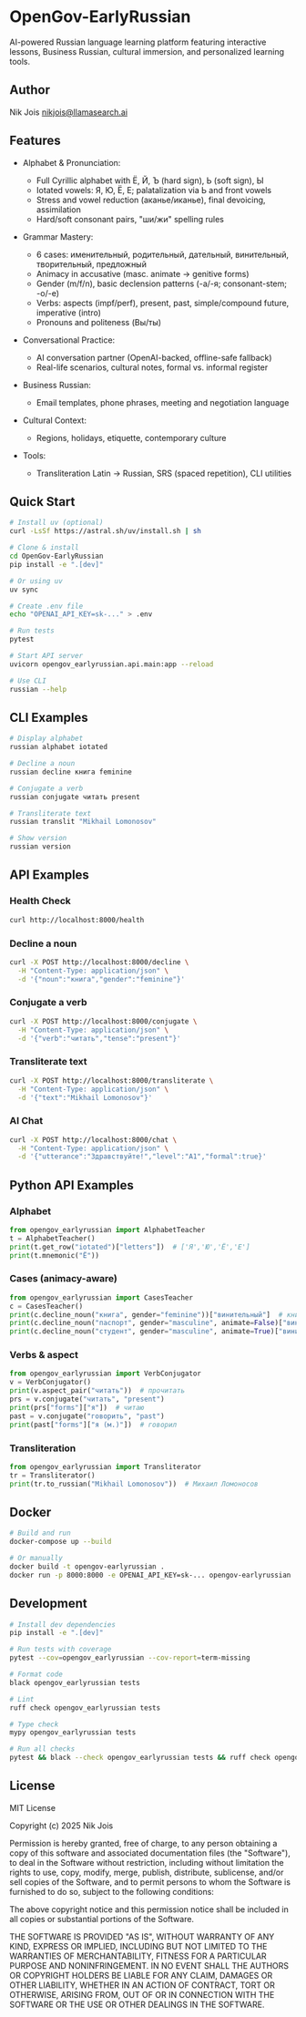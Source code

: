 # OpenGov-EarlyRussian

AI-powered Russian language learning platform featuring interactive lessons, Business Russian, cultural immersion, and personalized learning tools.

## Author

Nik Jois <nikjois@llamasearch.ai>

## Features

- Alphabet & Pronunciation:
  - Full Cyrillic alphabet with Ё, Й, Ъ (hard sign), Ь (soft sign), Ы
  - Iotated vowels: Я, Ю, Ё, Е; palatalization via Ь and front vowels
  - Stress and vowel reduction (аканье/иканье), final devoicing, assimilation
  - Hard/soft consonant pairs, "ши/жи" spelling rules

- Grammar Mastery:
  - 6 cases: именительный, родительный, дательный, винительный, творительный, предложный
  - Animacy in accusative (masc. animate → genitive forms)
  - Gender (m/f/n), basic declension patterns (-а/-я; consonant-stem; -о/-е)
  - Verbs: aspects (impf/perf), present, past, simple/compound future, imperative (intro)
  - Pronouns and politeness (Вы/ты)

- Conversational Practice:
  - AI conversation partner (OpenAI-backed, offline-safe fallback)
  - Real-life scenarios, cultural notes, formal vs. informal register

- Business Russian:
  - Email templates, phone phrases, meeting and negotiation language

- Cultural Context:
  - Regions, holidays, etiquette, contemporary culture

- Tools:
  - Transliteration Latin → Russian, SRS (spaced repetition), CLI utilities

## Quick Start

```bash
# Install uv (optional)
curl -LsSf https://astral.sh/uv/install.sh | sh

# Clone & install
cd OpenGov-EarlyRussian
pip install -e ".[dev]"

# Or using uv
uv sync

# Create .env file
echo "OPENAI_API_KEY=sk-..." > .env

# Run tests
pytest

# Start API server
uvicorn opengov_earlyrussian.api.main:app --reload

# Use CLI
russian --help
```

## CLI Examples

```bash
# Display alphabet
russian alphabet iotated

# Decline a noun
russian decline книга feminine

# Conjugate a verb
russian conjugate читать present

# Transliterate text
russian translit "Mikhail Lomonosov"

# Show version
russian version
```

## API Examples

### Health Check
```bash
curl http://localhost:8000/health
```

### Decline a noun
```bash
curl -X POST http://localhost:8000/decline \
  -H "Content-Type: application/json" \
  -d '{"noun":"книга","gender":"feminine"}'
```

### Conjugate a verb
```bash
curl -X POST http://localhost:8000/conjugate \
  -H "Content-Type: application/json" \
  -d '{"verb":"читать","tense":"present"}'
```

### Transliterate text
```bash
curl -X POST http://localhost:8000/transliterate \
  -H "Content-Type: application/json" \
  -d '{"text":"Mikhail Lomonosov"}'
```

### AI Chat
```bash
curl -X POST http://localhost:8000/chat \
  -H "Content-Type: application/json" \
  -d '{"utterance":"Здравствуйте!","level":"A1","formal":true}'
```

## Python API Examples

### Alphabet
```python
from opengov_earlyrussian import AlphabetTeacher
t = AlphabetTeacher()
print(t.get_row("iotated")["letters"])  # ['Я','Ю','Ё','Е']
print(t.mnemonic("Ё"))
```

### Cases (animacy-aware)
```python
from opengov_earlyrussian import CasesTeacher
c = CasesTeacher()
print(c.decline_noun("книга", gender="feminine"))["винительный"]  # книгу
print(c.decline_noun("паспорт", gender="masculine", animate=False)["винительный"])  # паспорт
print(c.decline_noun("студент", gender="masculine", animate=True)["винительный"])   # студента
```

### Verbs & aspect
```python
from opengov_earlyrussian import VerbConjugator
v = VerbConjugator()
print(v.aspect_pair("читать"))  # прочитать
prs = v.conjugate("читать", "present")
print(prs["forms"]["я"])  # читаю
past = v.conjugate("говорить", "past")
print(past["forms"]["я (м.)"])  # говорил
```

### Transliteration
```python
from opengov_earlyrussian import Transliterator
tr = Transliterator()
print(tr.to_russian("Mikhail Lomonosov"))  # Михаил Ломоносов
```

## Docker

```bash
# Build and run
docker-compose up --build

# Or manually
docker build -t opengov-earlyrussian .
docker run -p 8000:8000 -e OPENAI_API_KEY=sk-... opengov-earlyrussian
```

## Development

```bash
# Install dev dependencies
pip install -e ".[dev]"

# Run tests with coverage
pytest --cov=opengov_earlyrussian --cov-report=term-missing

# Format code
black opengov_earlyrussian tests

# Lint
ruff check opengov_earlyrussian tests

# Type check
mypy opengov_earlyrussian tests

# Run all checks
pytest && black --check opengov_earlyrussian tests && ruff check opengov_earlyrussian tests
```

## License

MIT License

Copyright (c) 2025 Nik Jois

Permission is hereby granted, free of charge, to any person obtaining a copy
of this software and associated documentation files (the "Software"), to deal
in the Software without restriction, including without limitation the rights
to use, copy, modify, merge, publish, distribute, sublicense, and/or sell
copies of the Software, and to permit persons to whom the Software is
furnished to do so, subject to the following conditions:

The above copyright notice and this permission notice shall be included in all
copies or substantial portions of the Software.

THE SOFTWARE IS PROVIDED "AS IS", WITHOUT WARRANTY OF ANY KIND, EXPRESS OR
IMPLIED, INCLUDING BUT NOT LIMITED TO THE WARRANTIES OF MERCHANTABILITY,
FITNESS FOR A PARTICULAR PURPOSE AND NONINFRINGEMENT. IN NO EVENT SHALL THE
AUTHORS OR COPYRIGHT HOLDERS BE LIABLE FOR ANY CLAIM, DAMAGES OR OTHER
LIABILITY, WHETHER IN AN ACTION OF CONTRACT, TORT OR OTHERWISE, ARISING FROM,
OUT OF OR IN CONNECTION WITH THE SOFTWARE OR THE USE OR OTHER DEALINGS IN THE
SOFTWARE.

